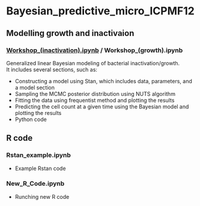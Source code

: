 # Bayesian_predictive_micro_ICPMF12

## Modelling growth and inactivaion
###     <a target="_blank" href="https://github.com/kento-koyama/bayesian_predictive_micro_ICPMF12/blob/main/Workshop_(inactivation).ipynb">Workshop_(inactivation).ipynb</a> / Workshop_(growth).ipynb
Generalized linear Bayesian modeling of bacterial inactivation/growth.<br>
It includes several sections, such as:<br>
<ul>
<li>Constructing a model using Stan, which includes data, parameters, and a model section
<li>Sampling the MCMC posterior distribution using NUTS algorithm
<li>Fitting the data using frequentist method and plotting the results
<li>Predicting the cell count at a given time using the Bayesian model and plotting the results
<li>Python code
</ul>


## R code
### Rstan_example.ipynb
<ul>
<li>Example Rstan code
</ul>

### New_R_Code.ipynb
<ul>
<li>Runching new R code
</ul>

